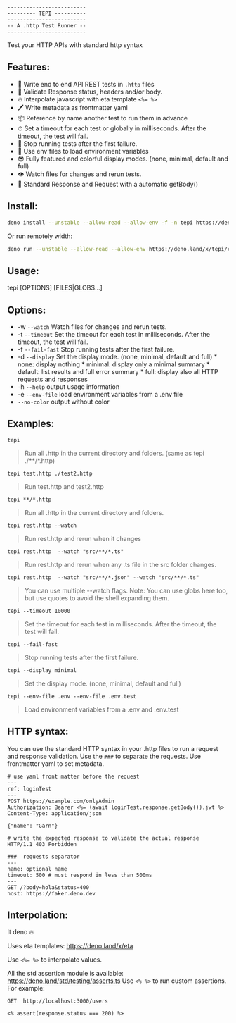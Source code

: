 ```
-------------------------
--------- TEPI ----------
-------------------------
-- A .http Test Runner --
-------------------------
```

Test your HTTP APIs with standard http syntax

## Features:

- 📝 Write end to end API REST tests in `.http` files
- 🔎 Validate Response status, headers and/or body.
- 🔥 Interpolate javascript with eta template `<%= %>`
- 🖊 Write metadata as frontmatter yaml
- 📦 Reference by name another test to run them in advance
- ⏱ Set a timeout for each test or globally in milliseconds. After the timeout,
  the test will fail.
- 🚨 Stop running tests after the first failure.
- 🔋 Use env files to load environment variables
- 😎 Fully featured and colorful display modes. (none, minimal, default and full)
- 👁 Watch files for changes and rerun tests.
- 🍯 Standard Response and Request with a automatic getBody()

## Install:

```bash
deno install --unstable --allow-read --allow-env -f -n tepi https://deno.land/x/tepi/cli.ts
```

Or run remotely width:

```bash
deno run --unstable --allow-read --allow-env https://deno.land/x/tepi/cli.ts
```

## Usage:

tepi [OPTIONS] [FILES|GLOBS...]

## Options:

- -w `--watch` Watch files for changes and rerun tests.
- -t `--timeout` Set the timeout for each test in milliseconds. After the
  timeout, the test will fail.
- -f `--fail-fast` Stop running tests after the first failure.
- -d `--display` Set the display mode. (none, minimal, default and full) * none:
  display nothing * minimal: display only a minimal summary * default: list
  results and full error summary * full: display also all HTTP requests and
  responses
- -h `--help` output usage information
- -e `--env-file` load environment variables from a .env file
- `--no-color` output without color

## Examples:

`tepi`

> Run all .http in the current directory and folders. (same as tepi ./**/*.http)

`tepi test.http ./test2.http`

> Run test.http and test2.http

`tepi **/*.http`

> Run all .http in the current directory and folders.

`tepi rest.http --watch`

> Run rest.http and rerun when it changes

`tepi rest.http  --watch "src/**/*.ts"`

> Run rest.http and rerun when any .ts file in the src folder changes.

`tepi rest.http  --watch "src/**/*.json" --watch "src/**/*.ts"`

> You can use multiple --watch flags. Note: You can use globs here too, but use
> quotes to avoid the shell expanding them.

`tepi --timeout 10000`

> Set the timeout for each test in milliseconds. After the timeout, the test
> will fail.

`tepi --fail-fast`

> Stop running tests after the first failure.

`tepi --display minimal`

> Set the display mode. (none, minimal, default and full)

`tepi --env-file .env --env-file .env.test`

> Load environment variables from a .env and .env.test

## HTTP syntax:

You can use the standard HTTP syntax in your .http files to run a request and
response validation. Use the `###` to separate the requests. Use frontmatter
yaml to set metadata.

```
# use yaml front matter before the request
---
ref: loginTest
---
POST https://example.com/onlyAdmin
Authorization: Bearer <%= (await loginTest.response.getBody()).jwt %>
Content-Type: application/json

{"name": "Garn"}

# write the expected response to validate the actual response
HTTP/1.1 403 Forbidden

###  requests separator
---
name: optional name
timeout: 500 # must respond in less than 500ms
---
GET /?body=hola&status=400
host: https://faker.deno.dev
```

## Interpolation:

It deno 🔥

Uses eta templates: https://deno.land/x/eta

Use `<%= %>` to interpolate values.

All the std assertion module is available:
https://deno.land/std/testing/asserts.ts Use `<% %>` to run custom assertions.
For example:

```
GET  http://localhost:3000/users

<% assert(response.status === 200) %>
```
